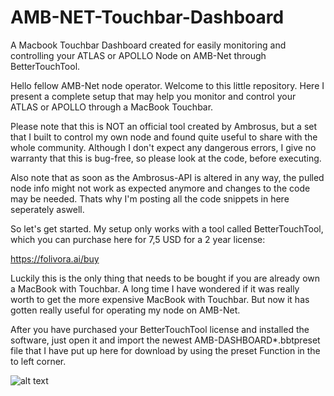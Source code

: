 # AMB-NET-Touchbar-Dashboard
A Macbook Touchbar Dashboard created for easily monitoring and controlling your 
ATLAS or APOLLO Node on AMB-Net through BetterTouchTool.

Hello fellow AMB-Net node operator. Welcome to this little repository.
Here I present a complete setup that may help you monitor and control your ATLAS or APOLLO through a MacBook Touchbar.

Please note that this is NOT an official tool created by Ambrosus, but a set that I built to control my own node and found quite useful to share with the whole community. 
Although I don't expect any dangerous errors, I give no warranty that this is bug-free, so please look at the code, before executing. 

Also note that as soon as the Ambrosus-API is altered in any way, the pulled node info might not work as expected anymore and changes to the code may be needed. Thats why I'm posting all the code snippets in here seperately aswell.

So let's get started. My setup only works with a tool called BetterTouchTool, which you can purchase here for 7,5 USD for a 2 year license:

https://folivora.ai/buy

Luckily this is the only thing that needs to be bought if you are already own a MacBook with Touchbar. A long time I have wondered if it was really worth to get the more expensive MacBook with Touchbar. But now it has gotten really useful for operating my node on AMB-Net.


After you have purchased your BetterTouchTool license and installed the software, 
just open it and import the newest AMB-DASHBOARD*.bbtpreset file that I have put up here for download by using the preset Function in the to left corner.

![alt text](https://github.com/inlak16/AMB-NET-Touchbar-Dashboard/blob/master/tutorial-images/01.png)

